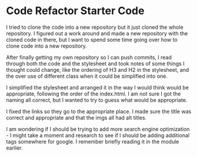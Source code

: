 # Code Refactor Starter Code

I tried to clone the code into a new repository but it just cloned the whole repository. I figured out a work around and made a new repository with the cloned code in there, but I want to spend some time going over how to clone code into a new repository.

After finally getting my own repository so I can push commits, I read through both the code and the stylesheet and took notes of some things I thought could change, like the ordering of H3 and H2 in the stylesheet, and the over use of different class when it could be simplified into one. 

I simplified the stylesheet and arranged it in the way I would think would be appropriate, following the order of the index.html. I am not sure I got the naming all correct, but I wanted to try to guess what would be appropriate. 

I fixed the links so they go to the appropriate place. I made sure the title was correct and appropriate and that the imgs all had alt titles. 

I am wondering if I should be trying to add more search engine optimization - I might take a moment and research to see if I should be adding additional tags somewhere for google. I remember briefly reading it in the module earlier. 
